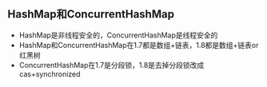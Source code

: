 ## HashMap和ConcurrentHashMap

- HashMap是非线程安全的，ConcurrentHashMap是线程安全的
- HashMap和ConcurrentHashMap在1.7都是数组+链表，1.8都是数组+链表or红黑树
- ConcurrentHashMap在1.7是分段锁，1.8是去掉分段锁改成cas+synchronized